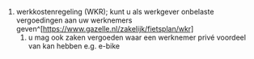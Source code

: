 1. werkkostenregeling (WKR); kunt u als werkgever onbelaste vergoedingen aan uw werknemers geven^[https://www.gazelle.nl/zakelijk/fietsplan/wkr]
	1. u mag ook zaken vergoeden waar een werknemer privé voordeel van kan hebben e.g. e-bike